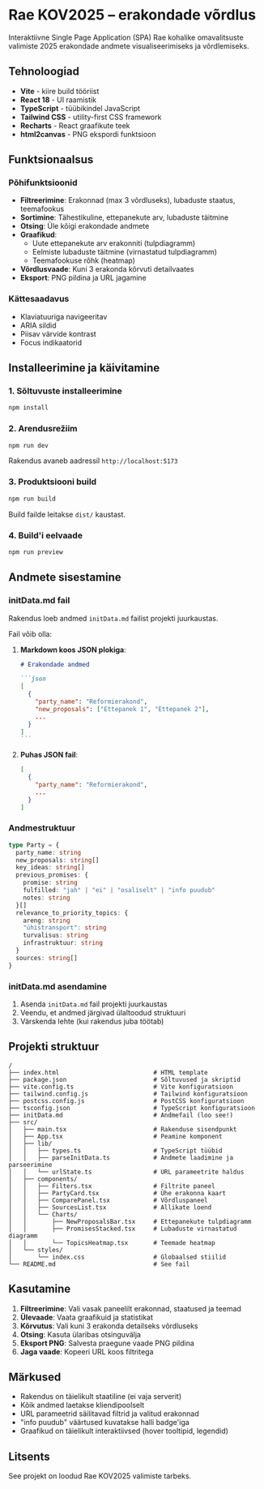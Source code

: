 # Rae KOV2025 – erakondade võrdlus

Interaktiivne Single Page Application (SPA) Rae kohalike omavalitsuste valimiste 2025 erakondade andmete visualiseerimiseks ja võrdlemiseks.

## Tehnoloogiad

- **Vite** - kiire build tööriist
- **React 18** - UI raamistik
- **TypeScript** - tüübikindel JavaScript
- **Tailwind CSS** - utility-first CSS framework
- **Recharts** - React graafikute teek
- **html2canvas** - PNG ekspordi funktsioon

## Funktsionaalsus

### Põhifunktsioonid

- **Filtreerimine**: Erakonnad (max 3 võrdluseks), lubaduste staatus, teemafookus
- **Sortimine**: Tähestikuline, ettepanekute arv, lubaduste täitmine
- **Otsing**: Üle kõigi erakondade andmete
- **Graafikud**:
  - Uute ettepanekute arv erakonniti (tulpdiagramm)
  - Eelmiste lubaduste täitmine (virnastatud tulpdiagramm)
  - Teemafookuse rõhk (heatmap)
- **Võrdlusvaade**: Kuni 3 erakonda kõrvuti detailvaates
- **Eksport**: PNG pildina ja URL jagamine

### Kättesaadavus

- Klaviatuuriga navigeeritav
- ARIA sildid
- Piisav värvide kontrast
- Focus indikaatorid

## Installeerimine ja käivitamine

### 1. Sõltuvuste installeerimine

```bash
npm install
```

### 2. Arendusrežiim

```bash
npm run dev
```

Rakendus avaneb aadressil `http://localhost:5173`

### 3. Produktsiooni build

```bash
npm run build
```

Build failde leitakse `dist/` kaustast.

### 4. Build'i eelvaade

```bash
npm run preview
```

## Andmete sisestamine

### initData.md fail

Rakendus loeb andmed `initData.md` failist projekti juurkaustas.

Fail võib olla:
1. **Markdown koos JSON plokiga**:
   ````markdown
   # Erakondade andmed

   ```json
   [
     {
       "party_name": "Reformierakond",
       "new_proposals": ["Ettepanek 1", "Ettepanek 2"],
       ...
     }
   ]
   ```
   ````

2. **Puhas JSON fail**:
   ```json
   [
     {
       "party_name": "Reformierakond",
       ...
     }
   ]
   ```

### Andmestruktuur

```typescript
type Party = {
  party_name: string
  new_proposals: string[]
  key_ideas: string[]
  previous_promises: {
    promise: string
    fulfilled: "jah" | "ei" | "osaliselt" | "info puudub"
    notes: string
  }[]
  relevance_to_priority_topics: {
    areng: string
    "ühistransport": string
    turvalisus: string
    infrastruktuur: string
  }
  sources: string[]
}
```

### initData.md asendamine

1. Asenda `initData.md` fail projekti juurkaustas
2. Veendu, et andmed järgivad ülaltoodud struktuuri
3. Värskenda lehte (kui rakendus juba töötab)

## Projekti struktuur

```
/
├── index.html                          # HTML template
├── package.json                        # Sõltuvused ja skriptid
├── vite.config.ts                      # Vite konfiguratsioon
├── tailwind.config.js                  # Tailwind konfiguratsioon
├── postcss.config.js                   # PostCSS konfiguratsioon
├── tsconfig.json                       # TypeScript konfiguratsioon
├── initData.md                         # Andmefail (loo see!)
├── src/
│   ├── main.tsx                        # Rakenduse sisendpunkt
│   ├── App.tsx                         # Peamine komponent
│   ├── lib/
│   │   ├── types.ts                    # TypeScript tüübid
│   │   ├── parseInitData.ts            # Andmete laadimine ja parseerimine
│   │   └── urlState.ts                 # URL parameetrite haldus
│   ├── components/
│   │   ├── Filters.tsx                 # Filtrite paneel
│   │   ├── PartyCard.tsx               # Ühe erakonna kaart
│   │   ├── ComparePanel.tsx            # Võrdluspaneel
│   │   ├── SourcesList.tsx             # Allikate loend
│   │   └── Charts/
│   │       ├── NewProposalsBar.tsx     # Ettepanekute tulpdiagramm
│   │       ├── PromisesStacked.tsx     # Lubaduste virnastatud diagramm
│   │       └── TopicsHeatmap.tsx       # Teemade heatmap
│   └── styles/
│       └── index.css                   # Globaalsed stiilid
└── README.md                           # See fail
```

## Kasutamine

1. **Filtreerimine**: Vali vasak paneelilt erakonnad, staatused ja teemad
2. **Ülevaade**: Vaata graafikuid ja statistikat
3. **Kõrvutus**: Vali kuni 3 erakonda detailseks võrdluseks
4. **Otsing**: Kasuta ülaribas otsinguvälja
5. **Eksport PNG**: Salvesta praegune vaade PNG pildina
6. **Jaga vaade**: Kopeeri URL koos filtritega

## Märkused

- Rakendus on täielikult staatiline (ei vaja serverit)
- Kõik andmed laetakse kliendipoolselt
- URL parameetrid säilitavad filtrid ja valitud erakonnad
- "info puudub" väärtused kuvatakse halli badge'iga
- Graafikud on täielikult interaktiivsed (hover tooltipid, legendid)

## Litsents

See projekt on loodud Rae KOV2025 valimiste tarbeks.
